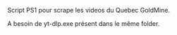 Script PS1 pour scrape les videos du Quebec GoldMine.

A besoin de yt-dlp.exe présent dans le même folder.
